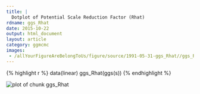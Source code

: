```yaml
---
title: |
  Dotplot of Potential Scale Reduction Factor (Rhat)
rdname: ggs_Rhat
date: 2015-10-22
output: html_document
layout: article
category: ggmcmc
images:
 - /allYourFigureAreBelongToUs/figure/source/1991-05-31-ggs_Rhat//ggs_Rhat-1.png
---
```





{% highlight r %}
data(linear)
ggs_Rhat(ggs(s))
{% endhighlight %}

![plot of chunk ggs_Rhat](/allYourFigureAreBelongToUs/figure/source/1991-05-31-ggs_Rhat/ggs_Rhat-1.png) 